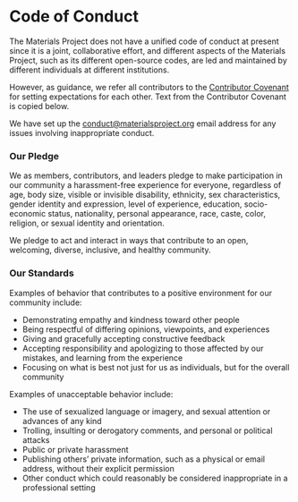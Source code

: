 # Code of Conduct

The Materials Project does not have a unified code of conduct at present since it is a joint, collaborative effort, and different aspects of the Materials Project, such as its different open-source codes, are led and maintained by different individuals at different institutions.

However, as guidance, we refer all contributors to the [Contributor Covenant](https://www.contributor-covenant.org/version/2/1/code\_of\_conduct/) for setting expectations for each other. Text from the Contributor Covenant is copied below.

We have set up the [conduct@materialsproject.org](mailto:conduct@materialsproject.org) email address for any issues involving inappropriate conduct.&#x20;

### Our Pledge <a href="#our-pledge" id="our-pledge"></a>

We as members, contributors, and leaders pledge to make participation in our community a harassment-free experience for everyone, regardless of age, body size, visible or invisible disability, ethnicity, sex characteristics, gender identity and expression, level of experience, education, socio-economic status, nationality, personal appearance, race, caste, color, religion, or sexual identity and orientation.

We pledge to act and interact in ways that contribute to an open, welcoming, diverse, inclusive, and healthy community.

### Our Standards <a href="#our-standards" id="our-standards"></a>

Examples of behavior that contributes to a positive environment for our community include:

* Demonstrating empathy and kindness toward other people
* Being respectful of differing opinions, viewpoints, and experiences
* Giving and gracefully accepting constructive feedback
* Accepting responsibility and apologizing to those affected by our mistakes, and learning from the experience
* Focusing on what is best not just for us as individuals, but for the overall community

Examples of unacceptable behavior include:

* The use of sexualized language or imagery, and sexual attention or advances of any kind
* Trolling, insulting or derogatory comments, and personal or political attacks
* Public or private harassment
* Publishing others’ private information, such as a physical or email address, without their explicit permission
* Other conduct which could reasonably be considered inappropriate in a professional setting
